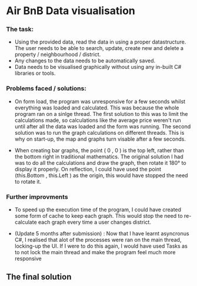 # Air BnB Data visualisation
### The task:
 - Using the provided data, read the data in using a proper datastructure. 
The user needs to be able to search, update, create new and delete a property / neighbourhood / district.
 - Any changes to the data needs to be automatically saved.
 - Data needs to be visualised graphically without using any in-built C# libraries or tools.

### Problems faced / solutions:
 - On form load, the program was unresponsive for a few seconds whilst everything was loaded and calculated. This was because the whole program ran on a sinlge thread. The first solution to this was to limit the calculations made, so calculations like the average price weren't run until after all the data was loaded and the form was running. The second solution was to run the graph calculations on different threads. This is why on start-up, the map and graphs turn visable after a few seconds.
 
 - When creating bar graphs, the point ( 0 , 0 ) is the top left, rather than the bottom right in traditional mathematics. The original solution I had was to do all the calculations and draw the graph, then rotate it 180° to display it properly. On reflection, I could have used the point (this.Bottom , this.Left ) as the origin, this would have stopped the need to rotate it.

### Further improvments
- To speed up the execution time of the program, I could have created some form of cache to keep each graph. This would stop the need to re-calculate each graph every time a user changes district. 

- (Update 5 months after submission) : Now that I have learnt asyncronus C#, I realised that alot of the processes were ran on the main thread, locking-up the UI. If I were to do this again, I would have used Tasks as to not lock the main thread and make the program feel much more responsive

 ## The final solution
 
